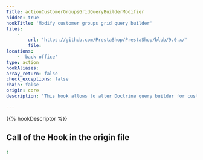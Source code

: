 ```yaml
---
Title: actionCustomerGroupsGridQueryBuilderModifier
hidden: true
hookTitle: 'Modify customer groups grid query builder'
files:
    -
        url: 'https://github.com/PrestaShop/PrestaShop/blob/9.0.x/'
        file: 
locations:
    - 'back office'
type: action
hookAliases: 
array_return: false
check_exceptions: false
chain: false
origin: core
description: 'This hook allows to alter Doctrine query builder for customer groups grid'

---
```


{{% hookDescriptor %}}

## Call of the Hook in the origin file

```php
;
```
